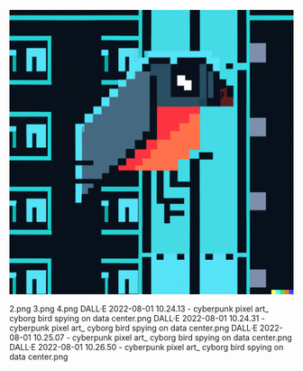 ![1.png](./images/1.png)

2.png
3.png
4.png
DALL·E 2022-08-01 10.24.13 - cyberpunk pixel art_ cyborg bird spying on data center.png
DALL·E 2022-08-01 10.24.31 - cyberpunk pixel art_ cyborg bird spying on data center.png
DALL·E 2022-08-01 10.25.07 - cyberpunk pixel art_ cyborg bird spying on data center.png
DALL·E 2022-08-01 10.26.50 - cyberpunk pixel art_ cyborg bird spying on data center.png
